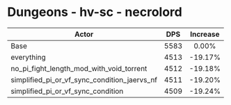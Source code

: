 # Dungeons - hv-sc - necrolord
| Actor | DPS | Increase |
|---|:---:|:---:|
|Base|5583|0.00%|
|everything|4513|-19.17%|
|no_pi_fight_length_mod_with_void_torrent|4512|-19.18%|
|simplified_pi_or_vf_sync_condition_jaervs_nf|4511|-19.20%|
|simplified_pi_or_vf_sync_condition|4509|-19.24%|
